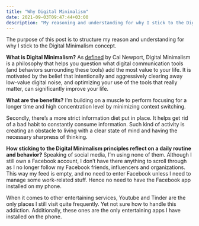 ```yaml
---
title: "Why Digital Minimalism"
date: 2021-09-03T09:47:44+03:00
description: "My reasoning and understanding for why I stick to the Digital Minimalism concept."
---
```

The purpose of this post is to structure my reason and understanding for why I stick to the Digital Minimalism concept.

**What is Digital Minimalism?**
As [defined](https://www.calnewport.com/blog/2016/12/18/on-digital-minimalism/) by Cal Newport, Digital Minimalism is a philosophy that helps you question what digital communication tools (and behaviors surrounding these tools) add the most value to your life. It is motivated by the belief that intentionally and aggressively clearing away low-value digital noise, and optimizing your use of the tools that really matter, can significantly improve your life.

**What are the benefits?**
I’m building on a muscle to perform focusing for a longer time and high concentration level by minimizing context switching.

Secondly, there’s a more strict information diet put in place. It helps get rid of a bad habit to constantly consume information. Such kind of activity is creating an obstacle to living with a clear state of mind and having the necessary sharpness of thinking.

**How sticking to the Digital Minimalism principles reflect on a daily routine and behavior?**
Speaking of social media, I’m using none of them. Although I still own a Facebook account, I don’t have there anything to scroll through as I no longer follow my Facebook friends, influencers and organizations. This way my feed is empty, and no need to enter Facebook unless I need to manage some work-related stuff. Hence no need to have the Facebook app installed on my phone.

When it comes to other entertaining services, Youtube and Tinder are the only places I still visit quite frequently. Yet not sure how to handle this addiction. Additionally, these ones are the only entertaining apps I have installed on the phone.
